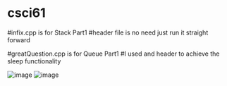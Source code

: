 # csci61
#infix.cpp is for Stack Part1 
#header file is no need just run it straight forward

#greatQuestion.cpp is for Queue Part1
#I used <thread> and <chrono> header to achieve the sleep functionality

![image](https://github.com/Jiabuxu/csci61/assets/77123228/f66a86ae-f62b-4c70-8035-245ebedb4a2a)
![image](https://github.com/Jiabuxu/csci61/assets/77123228/d5bf7428-7b35-4427-a5b7-5904645f2444)
